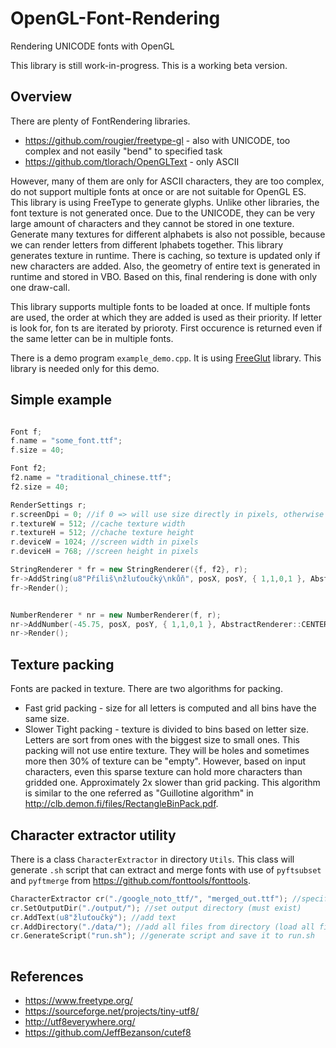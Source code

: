 # OpenGL-Font-Rendering
Rendering UNICODE fonts with OpenGL 

This library is still work-in-progress. This is a working beta version.

Overview
------------------------------------------

There are plenty of FontRendering libraries. 
* https://github.com/rougier/freetype-gl - also with UNICODE, too complex and not easily "bend" to specified task
* https://github.com/tlorach/OpenGLText - only ASCII


However, many of them are only for ASCII characters, they are too complex, do not support multiple fonts at once or are not suitable for OpenGL ES.
This library is using FreeType to generate glyphs. 
Unlike other libraries, the font texture is not generated once. Due to the UNICODE, they can be very large amount of characters and
they cannot be stored in one texture. Generate many textures for different alphabets is also not possible, 
because we can render letters from different lphabets together.
This library generates texture in runtime. There is caching, so texture is updated only if new characters are added. 
Also, the geometry of entire text is generated in runtime and stored in VBO. 
Based on this, final rendering is done with only one draw-call.

This library supports multiple fonts to be loaded at once. If multiple fonts are used, the order at which they are added is used as their priority. 
If letter is look for, fon ts are iterated by prioroty. First occurence is returned even if the same letter can be in multiple fonts.

There is a demo program `example_demo.cpp`. It is using [FreeGlut](http://freeglut.sourceforge.net/) library. This library is needed only for this demo.

Simple example
------------------------------------------
````c++

Font f;
f.name = "some_font.ttf";	
f.size = 40;

Font f2;
f2.name = "traditional_chinese.ttf";	
f2.size = 40;

RenderSettings r;
r.screenDpi = 0; //if 0 => will use size directly in pixels, otherwise use dpi and size is in pt
r.textureW = 512; //cache texture width
r.textureH = 512; //chache texture height
r.deviceW = 1024; //screen width in pixels
r.deviceH = 768; //screen height in pixels

StringRenderer * fr = new StringRenderer({f, f2}, r);
fr->AddString(u8"Příliš\nžluťoučký\nkůň", posX, posY, { 1,1,0,1 }, AbstractRenderer::CENTER, AbstractRenderer::ALIGN_CENTER);		
fr->Render();


NumberRenderer * nr = new NumberRenderer(f, r);
nr->AddNumber(-45.75, posX, posY, { 1,1,0,1 }, AbstractRenderer::CENTER);		
nr->Render();

````


Texture packing
------------------------------------------

Fonts are packed in texture. There are two algorithms for packing. 
* Fast grid packing - size for all letters is computed and all bins have the same size.
* Slower Tight packing - texture is divided to bins based on letter size. Letters are sort from ones with the biggest size to small ones.
This packing will not use entire texture. They will be holes and sometimes more then 30% of texture can be "empty". However, based on
input characters, even this sparse texture can hold more characters than gridded one. Approximately 2x slower than grid packing.
This algorithm is similar to the one referred as "Guillotine algorithm" in http://clb.demon.fi/files/RectangleBinPack.pdf.


Character extractor utility
------------------------------------------
There is a class `CharacterExtractor` in directory `Utils`. 
This class will generate `.sh` script that can extract and merge fonts with use of `pyftsubset` and `pyftmerge` from https://github.com/fonttools/fonttools.

````c++
CharacterExtractor cr("./google_noto_ttf/", "merged_out.ttf"); //specify font directory and output font filename
cr.SetOutputDir("./output/"); //set output directory (must exist)
cr.AddText(u8"žluťoučký"); //add text
cr.AddDirectory("./data/"); //add all files from directory (load all files as UTF8 texts)
cr.GenerateScript("run.sh"); //generate script and save it to run.sh
	
````	


References
------------------------------------------
* https://www.freetype.org/
* https://sourceforge.net/projects/tiny-utf8/
* http://utf8everywhere.org/
* https://github.com/JeffBezanson/cutef8


